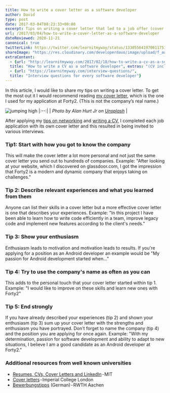 ```yaml
---
title: How to write a cover letter as a software developer
author: David
type: post
date: 2017-03-04T08:23:33+00:00
excerpt: Tips on writing a cover letter that led to a job offer (cover letter included)
url: /2017/03/04/how-to-write-a-cover-letter-as-a-software-developer
dateReviewed: 2020-11-21
canonical: true
twitterLink: https://twitter.com/learnitmyway/status/1330556419700117515
shareImage: "https://res.cloudinary.com/developerdavo/image/upload/f_auto,w_1200/v1605971376/learnitmyway/alan-hurt-jr-Eax7a3sVHAw-unsplash_lmcuna.jpg"
extraContent:
  - {url: "http://learnitmyway.com/2017/02/18/how-to-write-a-cv-as-a-software-developer/", 
  title: "How to write a CV as a software developer", extras: "(CV included)"}
  - {url: "https://learnitmyway.com/interview-questions/", 
  title: "Interview questions for every software developer"}
---
```


In this article, I would like to share my tips on writing a cover letter. To get the most out it I would recommend reading [my cover letter](https://drive.google.com/file/d/0B3ZNcIeUNLoLLTVwc3VhaTNlZGs/view?usp=sharing), which is the one I used for my application at Forty2. (This is not the company’s real name.)

![jumping high](https://res.cloudinary.com/developerdavo/image/upload/f_auto,w_1000/v1605971376/learnitmyway/alan-hurt-jr-Eax7a3sVHAw-unsplash_lmcuna.jpg)
|:--:|
| *Photo by Alan Hurt Jr on [Unsplash](https://unsplash.com/photos/Eax7a3sVHAw)* |

<!--more-->
<!-- og:description -->

After applying my [tips on networking](https://learnitmyway.com/2017/01/31/how-to-network-as-a-software-developer/) and [writing a CV](http://learnitmyway.com/2017/02/18/how-to-write-a-cv-as-a-software-developer/), I completed each job application with its own cover letter and this resulted in being invited to various interviews.

### Tip1: Start with how you got to know the company

This will make the cover letter a lot more personal and not just the same cover letter you send out to hundreds of companies. Example: "After looking at your website, which I discovered on glassdoor.com, I got the impression that Forty2 is a modern and dynamic company that enjoys taking on challenges."

### Tip 2: Describe relevant experiences and what you learned from them

Anyone can list their skills in a cover letter but a more effective cover letter is one that describes your experiences. Example: "In this project I have been able to learn how to write code efficiently in a team, improve legacy code and implement new features according to the client's needs."

### Tip 3: Show your enthusiasm

Enthusiasm leads to motivation and motivation leads to results. If you're applying for a position as an Android developer an example would be "My passion for Android development started when..."

### Tip 4: Try to use the company's name as often as you can

This adds to the personal touch that your cover letter started within tip 1. Example: "I would like to improve on these skills and learn new ones with Forty2"

### Tip 5: End strongly

If you have already described your experiences (tip 2) and shown your enthusiasm (tip 3) sum up your cover letter with the strengths and enthusiasm you have portrayed. Don't forget to name the company (tip 4) and the position you are applying for once again. Example: "With my determination, passion for software development and ability to adapt to new situations, I believe I am a good candidate as an Android developer at Forty2."

### Additional resources from well known universities

- [Resumes, CVs, Cover Letters and LinkedIn](https://gecd.mit.edu/jobs-and-internships/resumes-cvs-cover-letters-and-linkedin) - MIT
- [Cover letters](https://www.imperial.ac.uk/careers/applications-and-interviews/cover-letters/) - Imperial College London
- [Bewerbungstipps](http://www.rwth-aachen.de/cms/root/Studium/Nach-dem-Studium/Karriere/~top/Bewerbungstipps/) (German) - RWTH Aachen
